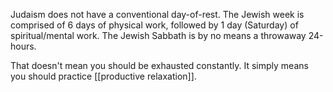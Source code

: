 Judaism does not have a conventional day-of-rest. The Jewish week is comprised of 6 days of physical work, followed by 1 day (Saturday) of spiritual/mental work. The Jewish Sabbath is by no means a throwaway 24-hours.

That doesn't mean you should be exhausted constantly. It simply means you should practice [[productive relaxation]].